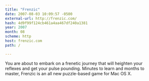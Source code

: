 ```yaml
---
title: "Frenzic"
date: 2007-08-03 10:09:57 -0500
external-url: http://frenzic.com/
hash: 4d9f99f124cb461a4aa467df240a1381
year: 2007
month: 08
scheme: http
host: frenzic.com
path: /

---
```


You are about to embark on a frenetic journey that will heighten your reflexes and get your pulse pounding. Minutes to learn and months to master, Frenzic is an all new puzzle-based game for Mac OS X.
